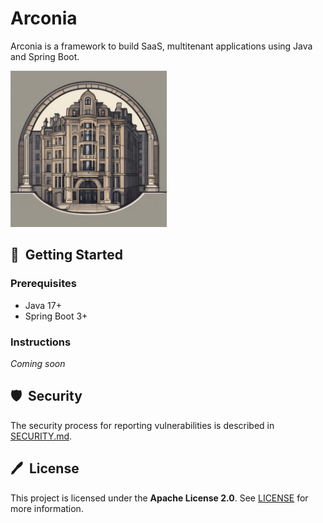 # Arconia

Arconia is a framework to build SaaS, multitenant applications using Java and Spring Boot.

<img src="arconia-logo.png" alt="The Arconia logo" height="250px" />

## 🚀&nbsp; Getting Started

### Prerequisites

* Java 17+
* Spring Boot 3+

### Instructions

_Coming soon_

## 🛡️&nbsp; Security

The security process for reporting vulnerabilities is described in [SECURITY.md](SECURITY.md).

## 🖊️&nbsp; License

This project is licensed under the **Apache License 2.0**. See [LICENSE](LICENSE) for more information.
